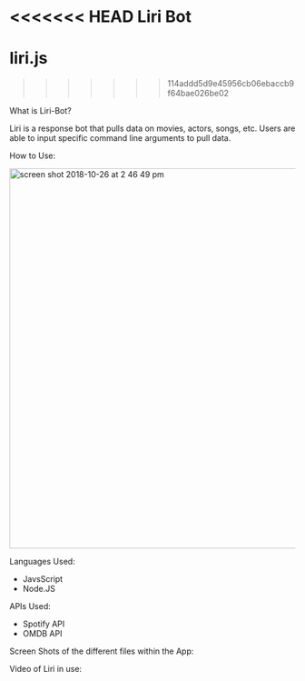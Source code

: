 <<<<<<< HEAD
Liri Bot 
=======

# liri.js
>>>>>>> 114addd5d9e45956cb06ebaccb9f64bae026be02

What is Liri-Bot? 

Liri is a response bot that pulls data on movies, actors, songs, etc. Users are able to input specific command line arguments to pull data. 

How to Use:

<img width="669" alt="screen shot 2018-10-26 at 2 46 49 pm" src="https://user-images.githubusercontent.com/37412308/47586462-4c804d80-d92e-11e8-8219-572b581bbed0.png">

Languages Used: 
- JavsScript 
- Node.JS 

APIs Used: 
- Spotify API 
- OMDB API 

Screen Shots of the different files within the App: 


Video of Liri in use: 
